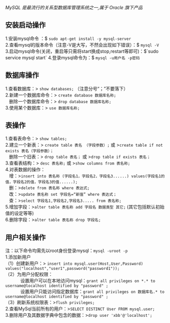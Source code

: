 *MySQL 是最流行的关系型数据库管理系统之一,属于 Oracle 旗下产品*

## 安装启动操作
1.安装mysql命令 ：$ `sudo apt-get install -y mysql-server`  
2.查看mysql的版本命令（注意-V是大写，不然会出现如下错误）：$ `mysql -V`  
3.启动mysql命令(关闭，重启等只需将start换成stop,restart等即可)：$`sudo service mysql start`  
4.登录mysql命令为：$ `mysql -u用户名 -p密码`

## 数据库操作
1.查看数据库：> `show databases;` （注意分号“；”不要落下）  
2.新建一个数据库命令：> `create database 数据库名称;`  
&nbsp;&nbsp;&nbsp;删除一个数据库命令：> `drop database 数据库名称;`  
3.使用某个数据库：> `use 数据库名称;`

## 表操作
1.查看表命令：> `show tables;`  
2.建立一个新表：> `create table 表名 （字段参数）;` 或 >`create table if not exists 表名（字段参数）；`  
&nbsp;&nbsp;&nbsp;删除一个旧表：> `drop table 表名；` 或 >`drop table if exists 表名；`  
3.查看表结构：> `desc 表名称;` 或 >`show columns from 表名称;`  
4.对表数据的操作：  
&nbsp;&nbsp;&nbsp;增：>`insert into 表名称 (字段名1，字段名2，字段名3......) values(字段名1的值，字段名2的值，字段名3的值......);`  
&nbsp;&nbsp;&nbsp;删：>`delete from 表名称 where 表达式;`  
&nbsp;&nbsp;&nbsp;改：>`update 表名称 set 字段名=“新值” where 表达式；`  
&nbsp;&nbsp;&nbsp;查：>`select 字段名1,字段名2,字段名3..... from 表名称;`  
5.增加字段：>`alter table 表名称 add 字段名 数据类型 其它;` (其它包括默认初始值的设定等等)  
6.删除字段：>`alter table 表名称 drop 字段名;`


## 用户相关操作
注：以下命令均需先以root身份登录mysql：`mysql -uroot -p`  
1.添加新用户  
（1）创建新用户：> `insert into mysql.user(Host,User,Password) values("localhost","user1",password("password1"));`    
（2）为用户分配权限：  
	&nbsp;&nbsp;&nbsp;&nbsp;&nbsp;&nbsp;&nbsp;&nbsp;&nbsp;&nbsp;&nbsp;&nbsp;设置用户可以在本地访问mysql：`grant all privileges on *.* to username@localhost identified by "password" ;`  
	&nbsp;&nbsp;&nbsp;&nbsp;&nbsp;&nbsp;&nbsp;&nbsp;&nbsp;&nbsp;&nbsp;&nbsp;设置用户只能访问指定数据库：`grant all privileges on 数据库名.* to username@localhost identified by "password" ;`     
（3）刷新系统权限表：>`flush privileges;`  
2.查看MySql当前所有的用户：>`SELECT DISTINCT User FROM mysql.user;`  
3.删除用户及其数据字典中包含的数据：>`drop user 'xbb'@'localhost';`

